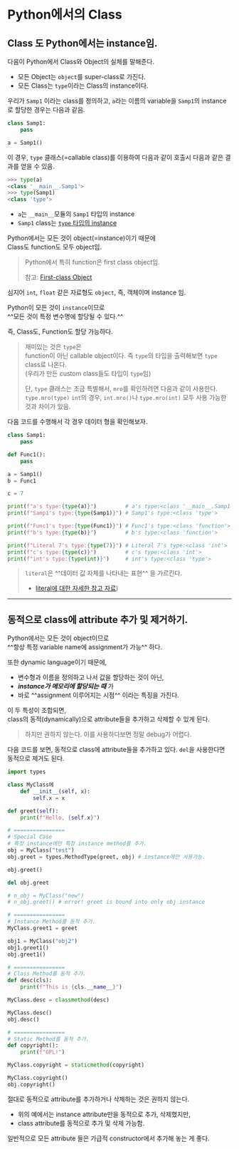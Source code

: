 # Python에서의 Class

## Class 도 Python에서는 instance임.

다음이 Python에서 Class와 Object의 실체를 말해준다.

* 모든 Object는 `object`를 super-class로 가진다.
* 모든 Class는 `type`이라는 Class의 instance이다.

우리가 `Samp1` 이라는 class를 정의하고, `a`라는 이름의 variable을 `Samp1`의 instance로 할당한 경우는 다음과 같음.

```python
class Samp1:
    pass

a = Samp1()
```

이 경우, `type` 클래스(=callable class)를 이용하여 다음과 같이 호출시 다음과 같은 결과를 얻을 수 있음.

```python
>>> type(a)
<class '__main__.Samp1'>
>>> type(Samp1)
<class 'type'>
```

* `a`는 `__main__`모듈의 `Samp1` 타입의 instance
* `Samp1` class는 <u>`type` 타입의 instance</u>

Python에서는 모든 것이 object(=instance)이기 때문에  
Class도 function도 모두 object임.

> Python에서 특히 function은 first class object임.
>
> 참고: [First-class Object](https://ds31x.tistory.com/43)

심지어 `int`, `float` 같은 자료형도 `object`, 
즉, 객체이며 instance 임.  
  
Python이 모든 것이 `instance`이므로  
^^모든 것이 특정 변수명에 할당될 수 있다.^^

즉, Class도, Function도 할당 가능하다.

> 재미있는 것은 `type`은  
> function이 아닌 callable object이다. 
> 즉 `type`의 타입을 출력해보면 `type` class로 나온다.  
> (우리가 만든 custom class들도 타입이 `type`임)
>
> 단, `type` 클래스는 조금 특별해서, `mro`를 확인하려면 다음과 같이 사용한다.
> ```type.mro(type)```
> `int`의 경우, `int.mro()`나 `type.mro(int)` 모두 사용 가능한 것과 차이가 있음.

다음 코드를 수행해서 각 경우 데이터 형을 확인해보자.

```python
class Samp1:
    pass

def Func1():
    pass

a = Samp1()
b = Func1

c = 7

print(f"a's type:{type(a)}")         # a's type:<class '__main__.Samp1'>
print(f"Samp1's type:{type(Samp1)}") # Samp1's type:<class 'type'>

print(f"Func1's type:{type(Func1)}") # Func1's type:<class 'function'>
print(f"b's type:{type(b)}")         # b's type:<class 'function'>

print(f"Literal 7's type:{type(7)}") # Literal 7's type:<class 'int'>
print(f"c's type:{type(c)}")         # c's type:<class 'int'>
print(f"int's type:{type(int)}")     # int's type:<class 'type'>
```

> `literal`은 ^^데이터 값 자체를 나타내는 표현^^ 을 가르킨다.  
> 
> * [literal에 대한 자세한 참고 자료](https://dsaint31.tistory.com/462))


---

## 동적으로 class에 attribute 추가 및 제거하기.

Python에서는 모든 것이 object이므로  
^^항상 특정 variable name에 assignment가 가능^^ 하다. 

또한 dynamic language이기 때문에, 

* 변수형과 이름을 정의하고 나서 값을 할당하는 것이 아닌, 
* ***instance가 메모리에 할당되는 때*** 가 
* 바로 ^^assignment 이루어지는 시점^^ 이라는 특징을 가진다.  

이 두 특성이 조합되면,  
class의 동적(dynamically)으로 attribute들을 추가하고 삭제할 수 있게 된다.

> 하지만 권하지 않는다. 이를 사용하다보면 정말 debug가 어렵다.

다음 코드를 보면, 동적으로 class에 attribute들을 추가하고 있다. `del`을 사용한다면 동적으로 제거도 된다.

```Python
import types

class MyClass에
    def __init__(self, x):
        self.x = x

def greet(self):
    print(f"Hello, {self.x}")

# ================
# Special Case
# 특정 instance에만 특정 instance method를 추가.
obj = MyClass("test")
obj.greet = types.MethodType(greet, obj) # instance에만 사용가능.

obj.greet()

del obj.greet

# n_obj = MyClass("new")
# n_obj.greet() # error! greet is bound into only obj instance

# ================
# Instance Method를 동적 추가.
MyClass.greet1 = greet

obj1 = MyClass("obj2")
obj1.greet1()
obj.greet1()

# ================
# Class Method를 동적 추가.
def desc(cls):
    print(f"This is {cls.__name__}")

MyClass.desc = classmethod(desc)

MyClass.desc()
obj.desc()

# ================
# Static Method를 동적 추가.
def copyright():
    print(f"GPL!")

MyClass.copyright = staticmethod(copyright)

MyClass.copyright()
obj.copyright()
```

절대로 동적으로 attribute를 추가하거나 삭제하는 것은 권하지 않는다.

* 위의 예에서는 instance attribute만을 동적으로 추가, 삭제했지만,
* class attribute를 동적으로 추가 및 삭제 가능함.

일반적으로 모든 attribute 들은 가급적 constructor에서 추가해 놓는 게 좋다.
